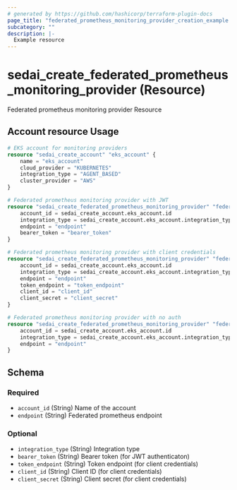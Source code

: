 ```yaml
---
# generated by https://github.com/hashicorp/terraform-plugin-docs
page_title: "federated_prometheus_monitoring_provider_creation_example Resource - sedai"
subcategory: ""
description: |-
  Example resource
---
```


# sedai_create_federated_prometheus_monitoring_provider (Resource)

Federated prometheus monitoring provider Resource

## Account resource Usage

```terraform
# EKS account for monitoring providers
resource "sedai_create_account" "eks_account" {
    name = "eks_account"
    cloud_provider = "KUBERNETES"
    integration_type = "AGENT_BASED"
    cluster_provider = "AWS"
}

# Federated prometheus monitoring provider with JWT
resource "sedai_create_federated_prometheus_monitoring_provider" "federate_prometheus_monitoring_provider_jwt" {
    account_id = sedai_create_account.eks_account.id
    integration_type = sedai_create_account.eks_account.integration_type
    endpoint = "endpoint"
    bearer_token = "bearer_token"
}

# Federated prometheus monitoring provider with client credentials
resource "sedai_create_federated_prometheus_monitoring_provider" "federate_prometheus_monitoring_provider_client_creds" {
    account_id = sedai_create_account.eks_account.id
    integration_type = sedai_create_account.eks_account.integration_type
    endpoint = "endpoint"
    token_endpoint = "token_endpoint"
    client_id = "client_id"
    client_secret = "client_secret"
}

# Federated prometheus monitoring provider with no auth
resource "sedai_create_federated_prometheus_monitoring_provider" "federate_prometheus_monitoring_provider_no_auth" {
    account_id = sedai_create_account.eks_account.id
    integration_type = sedai_create_account.eks_account.integration_type
    endpoint = "endpoint"
}
```

<!-- schema generated by tfplugindocs -->
## Schema

### Required

- `account_id` (String) Name of the account
- `endpoint` (String) Federated prometheus endpoint

### Optional

- `integration_type` (String) Integration type
- `bearer_token` (String) Bearer token (for JWT authenticaton)
- `token_endpoint` (String) Token endpoint (for client credentials)
- `client_id` (String) Client ID (for client credentials)
- `client_secret` (String) Client secret (for client credentials)
